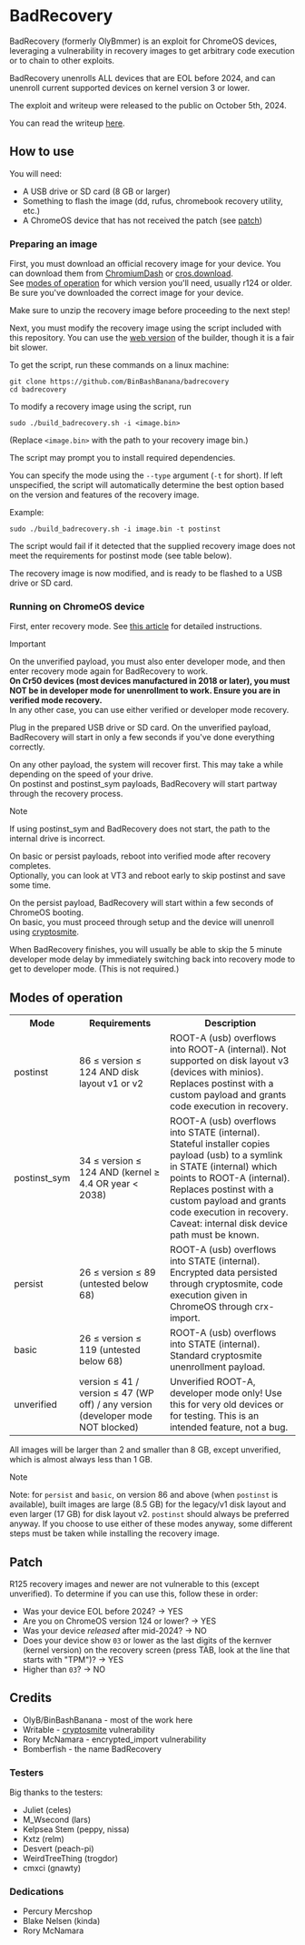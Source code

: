 # BadRecovery

BadRecovery (formerly OlyBmmer) is an exploit for ChromeOS devices,
leveraging a vulnerability in recovery images to get arbitrary code execution or to chain to other exploits.

BadRecovery unenrolls ALL devices that are EOL before 2024, and can unenroll current supported devices on kernel version 3 or lower.

The exploit and writeup were released to the public on October 5th, 2024.

You can read the writeup [here](./writeup.md).

## How to use

You will need:
- A USB drive or SD card (8 GB or larger)
- Something to flash the image (dd, rufus, chromebook recovery utility, etc.)
- A ChromeOS device that has not received the patch (see [patch](#patch))

### Preparing an image

First, you must download an official recovery image for your device.
You can download them from [ChromiumDash](https://chromiumdash.appspot.com/serving-builds?deviceCategory=Chrome%20OS) or [cros.download](https://cros.download/recovery).  
See [modes of operation](#modes-of-operation) for which version you'll need, usually r124 or older.
Be sure you've downloaded the correct image for your device.

Make sure to unzip the recovery image before proceeding to the next step!

Next, you must modify the recovery image using the script included with this repository.
You can use the [web version](https://binbashbanana.github.io/badrecovery/builder.html) of the builder, though it is a fair bit slower.

To get the script, run these commands on a linux machine:
```
git clone https://github.com/BinBashBanana/badrecovery
cd badrecovery
```

To modify a recovery image using the script, run
```
sudo ./build_badrecovery.sh -i <image.bin>
```
(Replace `<image.bin>` with the path to your recovery image bin.)

The script may prompt you to install required dependencies.

You can specify the mode using the `--type` argument (`-t` for short).
If left unspecified, the script will automatically determine the best option based on the version and features of the recovery image.

Example:
```
sudo ./build_badrecovery.sh -i image.bin -t postinst
```
The script would fail if it detected that the supplied recovery image does not meet the requirements for postinst mode (see table below).

The recovery image is now modified, and is ready to be flashed to a USB drive or SD card.

### Running on ChromeOS device

First, enter recovery mode. See [this article](https://support.google.com/chromebook/answer/1080595#enter) for detailed instructions.

> [!IMPORTANT]  
> On the unverified payload, you must also enter developer mode, and then enter recovery mode again for BadRecovery to work.  
> **On Cr50 devices (most devices manufactured in 2018 or later), you must NOT be in developer mode for unenrollment to work. Ensure you are in verified mode recovery.**  
> In any other case, you can use either verified or developer mode recovery.

Plug in the prepared USB drive or SD card. On the unverified payload, BadRecovery will start in only a few seconds if you've done everything correctly.

On any other payload, the system will recover first. This may take a while depending on the speed of your drive.  
On postinst and postinst_sym payloads, BadRecovery will start partway through the recovery process.

> [!NOTE]  
> If using postinst_sym and BadRecovery does not start, the path to the internal drive is incorrect.

On basic or persist payloads, reboot into verified mode after recovery completes.  
Optionally, you can look at VT3 and reboot early to skip postinst and save some time.

On the persist payload, BadRecovery will start within a few seconds of ChromeOS booting.  
On basic, you must proceed through setup and the device will unenroll using [cryptosmite](https://github.com/FWSmasher/CryptoSmite).

When BadRecovery finishes, you will usually be able to skip the 5 minute developer mode delay by immediately switching back into recovery mode to get to developer mode.
(This is not required.)

## Modes of operation

<table>
<tr>
    <th>Mode</th>
    <th>Requirements</th>
    <th>Description</th>
</tr>
<tr>
	<td>postinst</td>
	<td>86 &le; version &le; 124 AND disk layout v1 or v2</td>
	<td>
	ROOT-A (usb) overflows into ROOT-A (internal). Not supported on disk layout v3 (devices with minios).
	Replaces postinst with a custom payload and grants code execution in recovery.
	</td>
</tr>
<tr>
	<td>postinst_sym</td>
	<td>34 &le; version &le; 124 AND (kernel &ge; 4.4 OR year &lt; 2038)</td>
	<td>
	ROOT-A (usb) overflows into STATE (internal).
	Stateful installer copies payload (usb) to a symlink in STATE (internal) which points to ROOT-A (internal).
	Replaces postinst with a custom payload and grants code execution in recovery.
	<br>
	Caveat: internal disk device path must be known.
	</td>
</tr>
<tr>
	<td>persist</td>
	<td>26 &le; version &le; 89 (untested below 68)</td>
	<td>
	ROOT-A (usb) overflows into STATE (internal).
	Encrypted data persisted through cryptosmite, code execution given in ChromeOS through crx-import.
	</td>
</tr>
<tr>
	<td>basic</td>
	<td>26 &le; version &le; 119 (untested below 68)</td>
	<td>
	ROOT-A (usb) overflows into STATE (internal).
	Standard cryptosmite unenrollment payload.
	</td>
</tr>
<tr>
	<td>unverified</td>
	<td>version &le; 41 / version &le; 47 (WP off) / any version (developer mode NOT blocked)</td>
	<td>
	Unverified ROOT-A, developer mode only!
	Use this for very old devices or for testing.
	This is an intended feature, not a bug.
	</td>
</tr>
</table>

All images will be larger than 2 and smaller than 8 GB, except unverified, which is almost always less than 1 GB.

> [!NOTE]  
> Note: for `persist` and `basic`, on version 86 and above (when `postinst` is available), built images are large (8.5 GB)
> for the legacy/v1 disk layout and even larger (17 GB) for disk layout v2. `postinst` should always be preferred anyway.
> If you choose to use either of these modes anyway, some different steps must be taken while installing the recovery image.

## Patch

R125 recovery images and newer are not vulnerable to this (except unverified).
To determine if you can use this, follow these in order:
- Was your device EOL before 2024? → YES
- Are you on ChromeOS version 124 or lower? → YES
- Was your device *released* after mid-2024? → NO
- Does your device show `03` or lower as the last digits of the kernver (kernel version) on the recovery screen (press TAB, look at the line that starts with "TPM")? → YES
- Higher than `03`? → NO

## Credits

- OlyB/BinBashBanana - most of the work here
- Writable - [cryptosmite](https://github.com/FWSmasher/CryptoSmite) vulnerability
- Rory McNamara - encrypted_import vulnerability
- Bomberfish - the name BadRecovery

### Testers

Big thanks to the testers:

- Juliet (celes)
- M_Wsecond (lars)
- Kelpsea Stem (peppy, nissa)
- Kxtz (relm)
- Desvert (peach-pi)
- WeirdTreeThing (trogdor)
- cmxci (gnawty)

### Dedications

- Percury Mercshop
- Blake Nelsen (kinda)
- Rory McNamara
